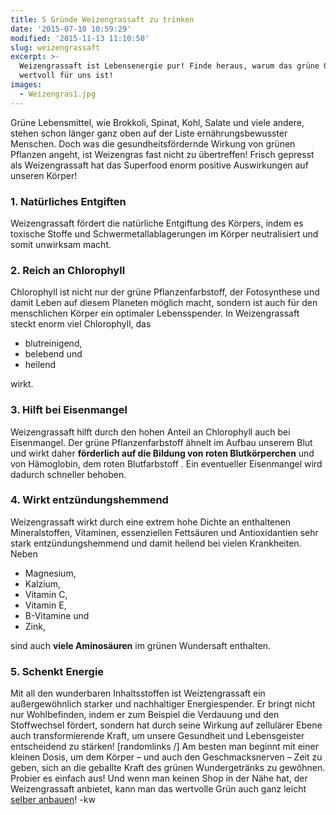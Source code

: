 ```yaml
---
title: 5 Gründe Weizengrassaft zu trinken
date: '2015-07-10 10:59:29'
modified: '2015-11-13 11:10:50'
slug: weizengrassaft
excerpt: >-
  Weizengrassaft ist Lebensenergie pur! Finde heraus, warum das grüne Gold so
  wertvoll für uns ist!
images:
  - Weizengras1.jpg
---
```


Grüne Lebensmittel, wie Brokkoli, Spinat, Kohl, Salate und viele andere, stehen schon länger ganz oben auf der Liste ernährungsbewusster Menschen. Doch was die gesundheitsfördernde Wirkung von grünen Pflanzen angeht, ist Weizengras fast nicht zu übertreffen! Frisch gepresst als Weizengrassaft hat das Superfood enorm positive Auswirkungen auf unseren Körper!

### 1\. Natürliches Entgiften

Weizengrassaft fördert die natürliche Entgiftung des Körpers, indem es toxische Stoffe und Schwermetallablagerungen im Körper neutralisiert und somit unwirksam macht.

### 2\. Reich an Chlorophyll

Chlorophyll ist nicht nur der grüne Pflanzenfarbstoff, der Fotosynthese und damit Leben auf diesem Planeten möglich macht, sondern ist auch für den menschlichen Körper ein optimaler Lebensspender. In Weizengrassaft steckt enorm viel Chlorophyll, das

*   blutreinigend,
*   belebend und
*   heilend

wirkt.

### 3\. Hilft bei Eisenmangel

Weizengrassaft hilft durch den hohen Anteil an Chlorophyll auch bei Eisenmangel. Der grüne Pflanzenfarbstoff ähnelt im Aufbau unserem Blut und wirkt daher **förderlich auf die Bildung von roten Blutkörperchen** und von Hämoglobin, dem roten Blutfarbstoff . Ein eventueller Eisenmangel wird dadurch schneller behoben.

### 4\. Wirkt entzündungshemmend

Weizengrassaft wirkt durch eine extrem hohe Dichte an enthaltenen Mineralstoffen, Vitaminen, essenziellen Fettsäuren und Antioxidantien sehr stark entzündungshemmend und damit heilend bei vielen Krankheiten. Neben

*   Magnesium,
*   Kalzium,
*   Vitamin C,
*   Vitamin E,
*   B-Vitamine und
*   Zink,

sind auch **viele Aminosäuren** im grünen Wundersaft enthalten.

### 5\. Schenkt Energie

Mit all den wunderbaren Inhaltsstoffen ist Weiztengrassaft ein außergewöhnlich starker und nachhaltiger Energiespender. Er bringt nicht nur Wohlbefinden, indem er zum Beispiel die Verdauung und den Stoffwechsel fördert, sondern hat durch seine Wirkung auf zellulärer Ebene auch transformierende Kraft, um unsere Gesundheit und Lebensgeister entscheidend zu stärken! \[randomlinks /\] Am besten man beginnt mit einer kleinen Dosis, um dem Körper – und auch den Geschmacksnerven – Zeit zu geben, sich an die geballte Kraft des grünen Wundergetränks zu gewöhnen. Probier es einfach aus! Und wenn man keinen Shop in der Nähe hat, der Weizengrassaft anbietet, kann man das wertvolle Grün auch ganz leicht [selber anbauen](https://www.veganblatt.com/?p=13805)! [<!-- Image removed (no copyright): Weizengras1-640x400.jpg -->](https://www.veganblatt.com/i/Weizengras1.jpg) -kw
